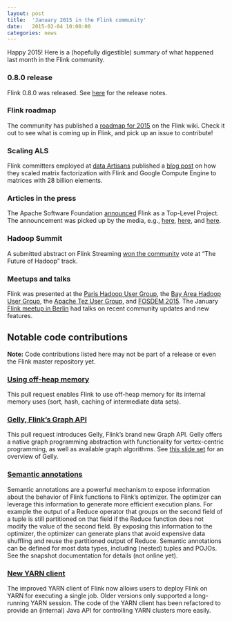 ```yaml
---
layout: post
title:  'January 2015 in the Flink community'
date:   2015-02-04 10:00:00
categories: news
---
```


Happy 2015! Here is a (hopefully digestible) summary of what happened last month in the Flink community.

### 0.8.0 release

Flink 0.8.0 was released. See [here](http://flink.apache.org/news/2015/01/21/release-0.8.html) for the release notes.

### Flink roadmap

The community has published a [roadmap for 2015](https://cwiki.apache.org/confluence/display/FLINK/Flink+Roadmap) on the Flink wiki. Check it out to see what is coming up in Flink, and pick up an issue to contribute!

### Scaling ALS

Flink committers employed at [data Artisans](http://data-artisans.com) published a [blog post](http://data-artisans.com/computing-recommendations-with-flink.html) on how they scaled matrix factorization with Flink and Google Compute Engine to matrices with 28 billion elements.

### Articles in the press

The Apache Software Foundation [announced](https://blogs.apache.org/foundation/entry/the_apache_software_foundation_announces69) Flink as a Top-Level Project. The announcement was picked up by the media, e.g., [here](http://sdtimes.com/inside-apache-software-foundations-newest-top-level-project-apache-flink/?utm_content=11232092&utm_medium=social&utm_source=twitter), [here](http://www.datanami.com/2015/01/12/apache-flink-takes-route-distributed-data-processing/), and [here](http://i-programmer.info/news/197-data-mining/8176-flink-reaches-top-level-status.html).

### Hadoop Summit

A submitted abstract on Flink Streaming [won the community](http://2015.hadoopsummit.org/amsterdam-blog/announcing-the-community-vote-session-winners-for-the-2015-hadoop-summit-europe/) vote at “The Future of Hadoop” track.

### Meetups and talks

Flink was presented at the [Paris Hadoop User Group](http://www.meetup.com/Hadoop-User-Group-France/events/219778022/), the [Bay Area Hadoop User Group](http://www.meetup.com/hadoop/events/167785202/), the [Apache Tez User Group](http://www.meetup.com/Apache-Tez-User-Group/events/219302692/), and [FOSDEM 2015](https://fosdem.org/2015/schedule/track/graph_processing/). The January [Flink meetup in Berlin](http://www.meetup.com/Apache-Flink-Meetup/events/219639984/) had talks on recent community updates and new features.

## Notable code contributions

**Note:** Code contributions listed here may not be part of a release or even the Flink master repository yet.

### [Using off-heap memory](https://github.com/apache/flink/pull/290)

This pull request enables Flink to use off-heap memory for its internal memory uses (sort, hash, caching of intermediate data sets). 

### [Gelly, Flink’s Graph API](https://github.com/apache/flink/pull/335)

This pull request introduces Gelly, Flink’s brand new Graph API. Gelly offers a native graph programming abstraction with functionality for vertex-centric programming, as well as available graph algorithms. See [this slide set](http://www.slideshare.net/vkalavri/largescale-graph-processing-with-apache-flink-graphdevroom-fosdem15) for an overview of Gelly.

### [Semantic annotations](https://github.com/apache/flink/pull/311)

Semantic annotations are a powerful mechanism to expose information about the behavior of Flink functions to Flink’s optimizer. The optimizer can leverage this information to generate more efficient execution plans. For example the output of a Reduce operator that groups on the second field of a tuple is still partitioned on that field if the Reduce function does not modify the value of the second field. By exposing this information to the optimizer, the optimizer can generate plans that avoid expensive data shuffling and reuse the partitioned output of Reduce. Semantic annotations can be defined for most data types, including (nested) tuples and POJOs. See the snapshot documentation for details (not online yet).

### [New YARN client](https://github.com/apache/flink/pull/292)

The improved YARN client of Flink now allows users to deploy Flink on YARN for executing a single job. Older versions only supported a long-running YARN session. The code of the YARN client has been refactored to provide an (internal) Java API for controlling YARN clusters more easily.